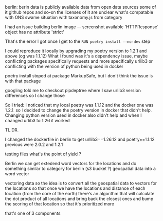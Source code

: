 berlin: 
berin data is publicly available data from open data sources some of it github repos and so-on 
the licenses of it are unclear what's compatable with ONS 
swame situation with taxonomy.js from category 




I had an issue building berlin image -- screenshot available
'HTTPResponse' object has no attribute 'strict'

That's the error I got once I get to the `RUN poetry install --no-dev` step

I could reproduce it locally by upgrading my poetry version to 1.2.1 and above (og was 1.1.12)
What I found was it's a dependency issue, maybe conflicting packages specifically requests and more 
specifically urllib3 or conflicting with the version of python being used in docker

poetry install stoped at package MarkupSafe, but I don't think the issue is with that package

googling told me to checkout pipdeptree where I saw urlib3 version differences so I change those 

So  I tried: 
I noticed that my local poetry was 1.1.12 and the docker one was 1.2.1:
so I decided to change the poetry version in docker
that didn't help.
Changing python version used in docker also didn't help
and when I changed urlib3 to 1.26 it worked

TL.DR.

I changed the dockerfile in berlin to get urllib3==1.26.12 and poetry==1.1.12
previous were 2.0.2 and 1.2.1



testing files what's the point of yield ?





Berlin
we can get extedend word vectors for the locations and do something similar to category for berlin (s3 bucket ?)
geospatial data into a word vector 



vectoring data
so the  idea is to convert all the geospatial data to vectors for the locations 
so that once we have the locations and distance of each location (from the core of the earth) there's an algorithm that will calculate the dot product of all locations and bring back the closest ones and bump the scoring of that location so that it's prioritized more 

that's one of 3 components 

